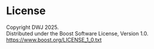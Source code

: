 # License

Copyright DWJ 2025.  
Distributed under the Boost Software License, Version 1.0.  
https://www.boost.org/LICENSE_1_0.txt
